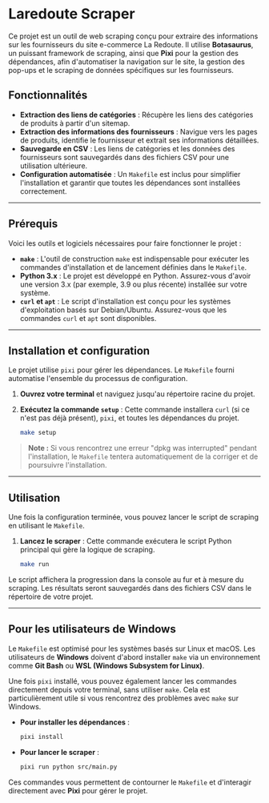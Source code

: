 # Laredoute Scraper

Ce projet est un outil de web scraping conçu pour extraire des informations sur les fournisseurs du site e-commerce La Redoute. Il utilise **Botasaurus**, un puissant framework de scraping, ainsi que **Pixi** pour la gestion des dépendances, afin d'automatiser la navigation sur le site, la gestion des pop-ups et le scraping de données spécifiques sur les fournisseurs.

## Fonctionnalités

* **Extraction des liens de catégories** : Récupère les liens des catégories de produits à partir d'un sitemap.
* **Extraction des informations des fournisseurs** : Navigue vers les pages de produits, identifie le fournisseur et extrait ses informations détaillées.
* **Sauvegarde en CSV** : Les liens de catégories et les données des fournisseurs sont sauvegardés dans des fichiers CSV pour une utilisation ultérieure.
* **Configuration automatisée** : Un `Makefile` est inclus pour simplifier l'installation et garantir que toutes les dépendances sont installées correctement.

---

## Prérequis

Voici les outils et logiciels nécessaires pour faire fonctionner le projet :

* **`make`** : L'outil de construction `make` est indispensable pour exécuter les commandes d'installation et de lancement définies dans le `Makefile`.
* **Python 3.x** : Le projet est développé en Python. Assurez-vous d'avoir une version 3.x (par exemple, 3.9 ou plus récente) installée sur votre système.
* **`curl` et `apt`** : Le script d'installation est conçu pour les systèmes d'exploitation basés sur Debian/Ubuntu. Assurez-vous que les commandes `curl` et `apt` sont disponibles.

---

## Installation et configuration

Le projet utilise `pixi` pour gérer les dépendances. Le `Makefile` fourni automatise l'ensemble du processus de configuration.

1.  **Ouvrez votre terminal** et naviguez jusqu'au répertoire racine du projet.
2.  **Exécutez la commande `setup`** : Cette commande installera `curl` (si ce n'est pas déjà présent), `pixi`, et toutes les dépendances du projet.

    ```bash
    make setup
    ```

> **Note :** Si vous rencontrez une erreur "dpkg was interrupted" pendant l'installation, le `Makefile` tentera automatiquement de la corriger et de poursuivre l'installation.

---

## Utilisation

Une fois la configuration terminée, vous pouvez lancer le script de scraping en utilisant le `Makefile`.

1.  **Lancez le scraper** : Cette commande exécutera le script Python principal qui gère la logique de scraping.

    ```bash
    make run
    ```

Le script affichera la progression dans la console au fur et à mesure du scraping. Les résultats seront sauvegardés dans des fichiers CSV dans le répertoire de votre projet.

---

## Pour les utilisateurs de Windows

Le `Makefile` est optimisé pour les systèmes basés sur Linux et macOS. Les utilisateurs de **Windows** doivent d'abord installer `make` via un environnement comme **Git Bash** ou **WSL (Windows Subsystem for Linux)**.

Une fois `pixi` installé, vous pouvez également lancer les commandes directement depuis votre terminal, sans utiliser `make`. Cela est particulièrement utile si vous rencontrez des problèmes avec `make` sur Windows.

* **Pour installer les dépendances** :
    ```bash
    pixi install
    ```
* **Pour lancer le scraper** :
    ```bash
    pixi run python src/main.py
    ```

Ces commandes vous permettent de contourner le `Makefile` et d'interagir directement avec **Pixi** pour gérer le projet.